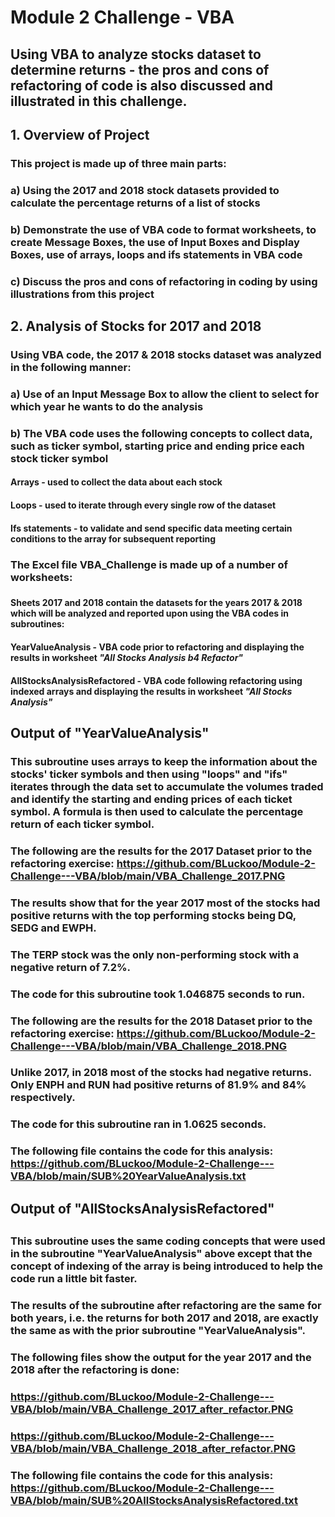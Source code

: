 # **Module 2 Challenge - VBA**
## Using VBA to analyze stocks dataset to determine returns  - the pros and cons of refactoring of code is also discussed and illustrated in this challenge.

## **1. Overview of Project**
### This project is made up of three main parts:
### a) Using the 2017 and 2018 stock datasets provided to calculate the percentage returns of a list of stocks 
### b) Demonstrate the use of VBA code to format worksheets, to create Message Boxes, the use of Input Boxes and Display Boxes, use of arrays, loops and ifs statements in VBA code
### c) Discuss the pros and cons of refactoring in coding by using illustrations from this project
##
## **2. Analysis of Stocks for 2017 and 2018**
### Using VBA code, the 2017 & 2018 stocks dataset was analyzed in the following manner:
### a) Use of an Input Message Box to allow the client to select for which year he wants to do the analysis 
### b) The VBA code uses the following concepts to collect data, such as ticker symbol, starting price and ending price each stock ticker symbol 

####    Arrays - used to collect the data about each stock
####    Loops - used to iterate through every single row of the dataset 
####    Ifs statements - to validate and send specific data meeting certain conditions to the array for subsequent reporting


### **The Excel file VBA_Challenge is made up of a number of worksheets:**
###
#### Sheets 2017 and 2018 contain the datasets for the years 2017 & 2018 which will be analyzed and reported upon using the VBA codes in subroutines:
####   **YearValueAnalysis** - VBA code prior to refactoring and displaying the results in worksheet *"All Stocks Analysis b4 Refactor"*
####   **AllStocksAnalysisRefactored** - VBA code following refactoring using indexed arrays and displaying the results in worksheet *"All Stocks Analysis"*

##
## **Output of "YearValueAnalysis"**
###     This subroutine uses arrays to keep the information about the stocks' ticker symbols and then using "loops" and "ifs" iterates through the data set to accumulate the             volumes traded and identify the starting and ending prices of each ticket symbol. A formula is then used to calculate the percentage return of each ticker symbol.
###
### The following are the results for the 2017 Dataset prior to the refactoring exercise: https://github.com/BLuckoo/Module-2-Challenge---VBA/blob/main/VBA_Challenge_2017.PNG
### The results show that for the year 2017 most of the stocks had positive returns with the top performing stocks being DQ, SEDG and EWPH. 
### The TERP stock was the only non-performing stock with a negative return of 7.2%.
###
### **The code for this subroutine took 1.046875 seconds to run.** 
### 
### The following are the results for the 2018 Dataset prior to the refactoring exercise: https://github.com/BLuckoo/Module-2-Challenge---VBA/blob/main/VBA_Challenge_2018.PNG
### Unlike 2017, in 2018 most of the stocks had negative returns. Only ENPH and RUN had positive returns of 81.9% and 84% respectively.
###
### **The code for this subroutine ran in 1.0625 seconds.**
###
### The following file contains the code for this analysis: https://github.com/BLuckoo/Module-2-Challenge---VBA/blob/main/SUB%20YearValueAnalysis.txt
###
###
###
##
## **Output of "AllStocksAnalysisRefactored"**
##
###       This subroutine uses the same coding concepts that were used in the subroutine "YearValueAnalysis" above except that the concept of indexing of the array is being               introduced to help the code run a little bit faster.
###
### The results of the subroutine after refactoring are the same for both years, i.e. the returns for both 2017 and 2018, are exactly the same as with the prior subroutine "YearValueAnalysis". 
###  The following files show the output for the year 2017 and the 2018 after the refactoring is done:
###  https://github.com/BLuckoo/Module-2-Challenge---VBA/blob/main/VBA_Challenge_2017_after_refactor.PNG
###  https://github.com/BLuckoo/Module-2-Challenge---VBA/blob/main/VBA_Challenge_2018_after_refactor.PNG




### The following file contains the code for this analysis: https://github.com/BLuckoo/Module-2-Challenge---VBA/blob/main/SUB%20AllStocksAnalysisRefactored.txt








